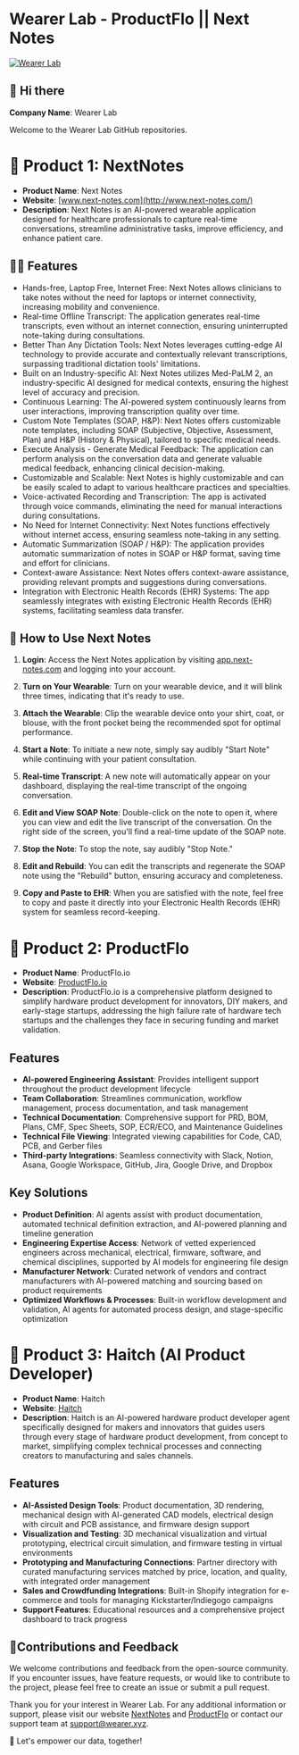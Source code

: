 # Wearer Lab - ProductFlo ||  Next Notes

[![Wearer Lab](https://wearer.xyz/images/Logo.svg)](https://wearer.xyz/) 

## 👋 Hi there 
**Company Name**: Wearer Lab

Welcome to the Wearer Lab GitHub repositories.


# 🥇 Product 1: NextNotes
 
- **Product Name**: Next Notes
- **Website**: [www.next-notes.com](http://www.next-notes.com/)
- **Description**: Next Notes is an AI-powered wearable application designed for healthcare professionals to capture real-time conversations, streamline administrative tasks, improve efficiency, and enhance patient care.

## 👩‍💻 Features

- Hands-free, Laptop Free, Internet Free: Next Notes allows clinicians to take notes without the need for laptops or internet connectivity, increasing mobility and convenience.
- Real-time Offline Transcript: The application generates real-time transcripts, even without an internet connection, ensuring uninterrupted note-taking during consultations.
- Better Than Any Dictation Tools: Next Notes leverages cutting-edge AI technology to provide accurate and contextually relevant transcriptions, surpassing traditional dictation tools' limitations.
- Built on an Industry-specific AI: Next Notes utilizes Med-PaLM 2, an industry-specific AI designed for medical contexts, ensuring the highest level of accuracy and precision.
- Continuous Learning: The AI-powered system continuously learns from user interactions, improving transcription quality over time.
- Custom Note Templates (SOAP, H&P): Next Notes offers customizable note templates, including SOAP (Subjective, Objective, Assessment, Plan) and H&P (History & Physical), tailored to specific medical needs.
- Execute Analysis - Generate Medical Feedback: The application can perform analysis on the conversation data and generate valuable medical feedback, enhancing clinical decision-making.
- Customizable and Scalable: Next Notes is highly customizable and can be easily scaled to adapt to various healthcare practices and specialties.
- Voice-activated Recording and Transcription: The app is activated through voice commands, eliminating the need for manual interactions during consultations.
- No Need for Internet Connectivity: Next Notes functions effectively without internet access, ensuring seamless note-taking in any setting.
- Automatic Summarization (SOAP / H&P): The application provides automatic summarization of notes in SOAP or H&P format, saving time and effort for clinicians.
- Context-aware Assistance: Next Notes offers context-aware assistance, providing relevant prompts and suggestions during conversations.
- Integration with Electronic Health Records (EHR) Systems: The app seamlessly integrates with existing Electronic Health Records (EHR) systems, facilitating seamless data transfer.

## 🌈 How to Use Next Notes

1. **Login**: Access the Next Notes application by visiting [app.next-notes.com](http://app.next-notes.com/) and logging into your account.

2. **Turn on Your Wearable**: Turn on your wearable device, and it will blink three times, indicating that it's ready to use.

3. **Attach the Wearable**: Clip the wearable device onto your shirt, coat, or blouse, with the front pocket being the recommended spot for optimal performance.

4. **Start a Note**: To initiate a new note, simply say audibly "Start Note" while continuing with your patient consultation.

5. **Real-time Transcript**: A new note will automatically appear on your dashboard, displaying the real-time transcript of the ongoing conversation.

6. **Edit and View SOAP Note**: Double-click on the note to open it, where you can view and edit the live transcript of the conversation. On the right side of the screen, you'll find a real-time update of the SOAP note.

7. **Stop the Note**: To stop the note, say audibly "Stop Note."

8. **Edit and Rebuild**: You can edit the transcripts and regenerate the SOAP note using the "Rebuild" button, ensuring accuracy and completeness.

9. **Copy and Paste to EHR**: When you are satisfied with the note, feel free to copy and paste it directly into your Electronic Health Records (EHR) system for seamless record-keeping.

# 🥈 Product 2: ProductFlo

- **Product Name**: ProductFlo.io
- **Website**: [ProductFlo.io](https://productflo.io)
- **Description**: ProductFlo.io is a comprehensive platform designed to simplify hardware product development for innovators, DIY makers, and early-stage startups, addressing the high failure rate of hardware tech startups and the challenges they face in securing funding and market validation.

## Features

- **AI-powered Engineering Assistant**: Provides intelligent support throughout the product development lifecycle
- **Team Collaboration**: Streamlines communication, workflow management, process documentation, and task management
- **Technical Documentation**: Comprehensive support for PRD, BOM, Plans, CMF, Spec Sheets, SOP, ECR/ECO, and Maintenance Guidelines
- **Technical File Viewing**: Integrated viewing capabilities for Code, CAD, PCB, and Gerber files
- **Third-party Integrations**: Seamless connectivity with Slack, Notion, Asana, Google Workspace, GitHub, Jira, Google Drive, and Dropbox

## Key Solutions

- **Product Definition**: AI agents assist with product documentation, automated technical definition extraction, and AI-powered planning and timeline generation
- **Engineering Expertise Access**: Network of vetted experienced engineers across mechanical, electrical, firmware, software, and chemical disciplines, supported by AI models for engineering file design
- **Manufacturer Network**: Curated network of vendors and contract manufacturers with AI-powered matching and sourcing based on product requirements
- **Optimized Workflows & Processes**: Built-in workflow development and validation, AI agents for automated process design, and stage-specific optimization

# 🥉 Product 3: Haitch (AI Product Developer)

- **Product Name**: Haitch
- **Website**: [Haitch](https://haitch.productflo.io)
- **Description**: Haitch is an AI-powered hardware product developer agent specifically designed for makers and innovators that guides users through every stage of hardware product development, from concept to market, simplifying complex technical processes and connecting creators to manufacturing and sales channels.

## Features

- **AI-Assisted Design Tools**: Product documentation, 3D rendering, mechanical design with AI-generated CAD models, electrical design with circuit and PCB assistance, and firmware design support
- **Visualization and Testing**: 3D mechanical visualization and virtual prototyping, electrical circuit simulation, and firmware testing in virtual environments
- **Prototyping and Manufacturing Connections**: Partner directory with curated manufacturing services matched by price, location, and quality, with integrated order management
- **Sales and Crowdfunding Integrations**: Built-in Shopify integration for e-commerce and tools for managing Kickstarter/Indiegogo campaigns
- **Support Features**: Educational resources and a comprehensive project dashboard to track progress

## 🍿Contributions and Feedback

We welcome contributions and feedback from the open-source community. 
If you encounter issues, have feature requests, or would like to contribute to the project, please feel free to create an issue or submit a pull request.

Thank you for your interest in Wearer Lab. For any additional information or support, please visit our website [NextNotes](http://www.next-notes.com/) and [ProductFlo](https://productflo.io) or contact our support team at [support@wearer.xyz](mailto:support@wearer.xyz).

🚀 Let's empower our data, together!
